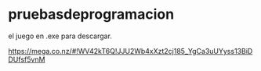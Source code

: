 pruebasdeprogramacion
=====================

el juego en .exe para descargar.

https://mega.co.nz/#!WV42kT6Q!JJU2Wb4xXzt2cj185_YgCa3uUYyss13BiDDUfsf5vnM
